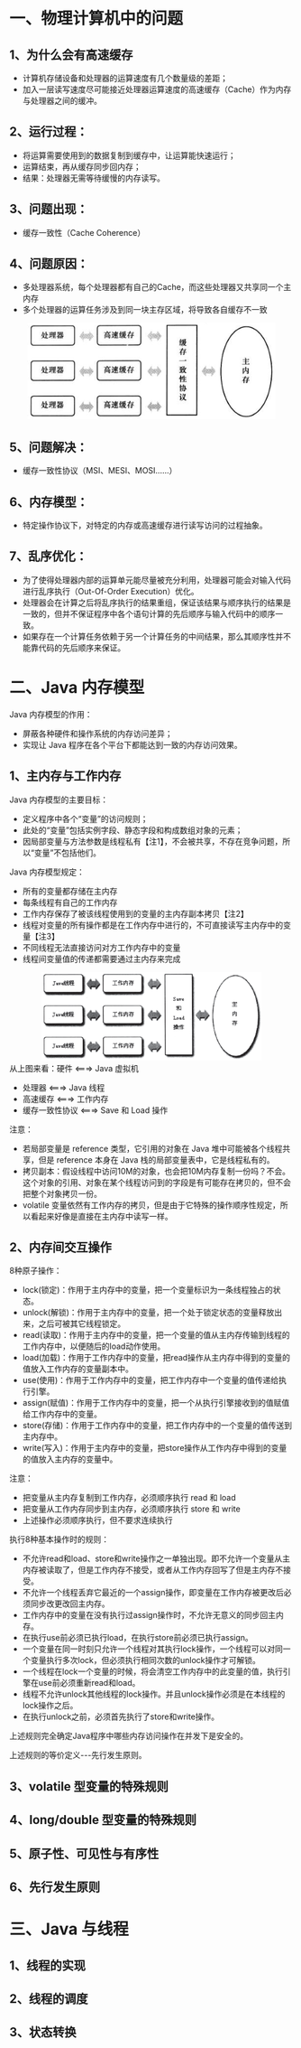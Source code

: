 # 一、物理计算机中的问题

## 1、为什么会有高速缓存

- 计算机存储设备和处理器的运算速度有几个数量级的差距；
- 加入一层读写速度尽可能接近处理器运算速度的高速缓存（Cache）作为内存与处理器之间的缓冲。

## 2、运行过程：

- 将运算需要使用到的数据复制到缓存中，让运算能快速运行；
- 运算结束，再从缓存同步回内存；
- 结果：处理器无需等待缓慢的内存读写。

## 3、问题出现：

- 缓存一致性（Cache Coherence）

## 4、问题原因：

- 多处理器系统，每个处理器都有自己的Cache，而这些处理器又共享同一个主内存
- 多个处理器的运算任务涉及到同一块主存区域，将导致各自缓存不一致
<div align="center"> <img src="../pics//2395997-b488c3d74bc2521d.png" width=""/> </div>

## 5、问题解决：

- 缓存一致性协议（MSI、MESI、MOSI......）

## 6、内存模型：

- 特定操作协议下，对特定的内存或高速缓存进行读写访问的过程抽象。

## 7、乱序优化：

- 为了使得处理器内部的运算单元能尽量被充分利用，处理器可能会对输入代码进行乱序执行（Out-Of-Order Execution）优化。
- 处理器会在计算之后将乱序执行的结果重组，保证该结果与顺序执行的结果是一致的，但并不保证程序中各个语句计算的先后顺序与输入代码中的顺序一致。
- 如果存在一个计算任务依赖于另一个计算任务的中间结果，那么其顺序性并不能靠代码的先后顺序来保证。

# 二、Java 内存模型
Java 内存模型的作用：

- 屏蔽各种硬件和操作系统的内存访问差异；
- 实现让 Java 程序在各个平台下都能达到一致的内存访问效果。
## 1、主内存与工作内存
Java 内存模型的主要目标：

- 定义程序中各个“变量”的访问规则；
- 此处的“变量”包括实例字段、静态字段和构成数组对象的元素；
- 因局部变量与方法参数是线程私有【注1】，不会被共享，不存在竞争问题，所以“变量”不包括他们。

Java 内存模型规定：

- 所有的变量都存储在主内存
- 每条线程有自己的工作内存
- 工作内存保存了被该线程使用到的变量的主内存副本拷贝【注2】
- 线程对变量的所有操作都是在工作内存中进行的，不可直接读写主内存中的变量【注3】
- 不同线程无法直接访问对方工作内存中的变量
- 线程间变量值的传递都需要通过主内存来完成
<div align="center"> <img src="../pics//2019-04-10_092422.png" width=""/> </div>
从上图来看：硬件 <===> Java 虚拟机

- 处理器   <===> Java 线程
- 高速缓存 <===> 工作内存
- 缓存一致性协议 <===> Save 和 Load 操作

注意：

- 若局部变量是 reference 类型，它引用的对象在 Java 堆中可能被各个线程共享，但是 reference 本身在 Java 栈的局部变量表中，它是线程私有的。
- 拷贝副本：假设线程中访问10M的对象，也会把10M内存复制一份吗？不会。这个对象的引用、对象在某个线程访问到的字段是有可能存在拷贝的，但不会把整个对象拷贝一份。
- volatile 变量依然有工作内存的拷贝，但是由于它特殊的操作顺序性规定，所以看起来好像是直接在主内存中读写一样。
## 2、内存间交互操作
8种原子操作：

- lock(锁定)：作用于主内存中的变量，把一个变量标识为一条线程独占的状态。
- unlock(解锁)：作用于主内存中的变量，把一个处于锁定状态的变量释放出来，之后可被其它线程锁定。
- read(读取)：作用于主内存中的变量，把一个变量的值从主内存传输到线程的工作内存中，以便随后的load动作使用。
- load(加载)：作用于工作内存中的变量，把read操作从主内存中得到的变量的值放入工作内存的变量副本中。
- use(使用)：作用于工作内存中的变量，把工作内存中一个变量的值传递给执行引擎。
- assign(赋值)：作用于工作内存中的变量，把一个从执行引擎接收到的值赋值给工作内存中的变量。
- store(存储)：作用于工作内存中的变量，把工作内存中的一个变量的值传送到主内存中。
- write(写入)：作用于主内存中的变量，把store操作从工作内存中得到的变量的值放入主内存的变量中。

注意：

- 把变量从主内存复制到工作内存，必须顺序执行 read 和 load
- 把变量从工作内存同步到主内存，必须顺序执行 store 和 write
- 上述操作必须顺序执行，但不要求连续执行

执行8种基本操作时的规则：

- 不允许read和load、store和write操作之一单独出现。即不允许一个变量从主内存被读取了，但是工作内存不接受，或者从工作内存回写了但是主内存不接受。
- 不允许一个线程丢弃它最近的一个assign操作，即变量在工作内存被更改后必须同步改更改回主内存。 
- 工作内存中的变量在没有执行过assign操作时，不允许无意义的同步回主内存。
- 在执行use前必须已执行load，在执行store前必须已执行assign。 
- 一个变量在同一时刻只允许一个线程对其执行lock操作，一个线程可以对同一个变量执行多次lock，但必须执行相同次数的unlock操作才可解锁。
- 一个线程在lock一个变量的时候，将会清空工作内存中的此变量的值，执行引擎在use前必须重新read和load。
- 线程不允许unlock其他线程的lock操作。并且unlock操作必须是在本线程的lock操作之后。
- 在执行unlock之前，必须首先执行了store和write操作。

上述规则完全确定Java程序中哪些内存访问操作在并发下是安全的。

上述规则的等价定义---先行发生原则。
## 3、volatile 型变量的特殊规则

## 4、long/double 型变量的特殊规则

## 5、原子性、可见性与有序性

## 6、先行发生原则

# 三、Java 与线程

## 1、线程的实现

## 2、线程的调度

## 3、状态转换